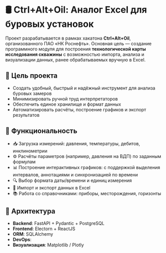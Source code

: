 # 🛢 Ctrl+Alt+Oil: Аналог Excel для буровых установок

Проект разрабатывается в рамках хакатона **Ctrl+Alt+Oil**, организованного ПАО «НК Роснефть». Основная цель — создание программного модуля для построения **технологической карты исследования скважины** с возможностью импорта, анализа и визуализации данных, ранее обрабатываемых вручную в Excel.

## 🎯 Цель проекта

- Создать удобный, быстрый и надёжный инструмент для анализа буровых замеров
- Минимизировать ручной труд интерпретаторов
- Обеспечить единое хранилище и формат данных
- Автоматизировать расчёты, построение графиков и экспорт результатов

## 🔧 Функциональность

- 📥 Загрузка измерений: давления, температуры, дебитов, инклинометрии
- ⚙️ Расчёты параметров (например, давления на ВДП) по заданным формулам
- 📊 Построение интерактивных графиков: с поддержкой выделения интервалов, аннотациями и синхронизацией по времени
- 🔍 Выбор формата даты/времени и единиц измерения
- 📁 Импорт и экспорт данных в Excel
- 📚 Работа со справочниками: приборы, месторождения, горизонты

## 🧱 Архитектура

- **Backend**: FastAPI + Pydantic + PostgreSQL
- **Frontend**: Electorn + ReactJS
- **ORM**: SQLAlchemy
- **DevOps**: 
- **Визуализация**: Matplotlib / Plotly 
